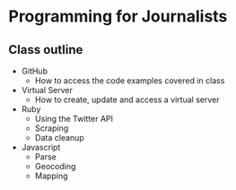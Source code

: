 # Programming for Journalists

## Class outline

* GitHub
  * How to access the code examples covered in class
* Virtual Server
  * How to create, update and access a virtual server
* Ruby
  * Using the Twitter API
  * Scraping
  * Data cleanup
* Javascript
  * Parse
  * Geocoding
  * Mapping


